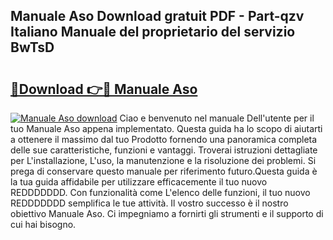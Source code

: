 ## Manuale Aso Download gratuit PDF - Part-qzv Italiano Manuale del proprietario del servizio BwTsD

# <h2><a href="http://dfe2k5.blite.top/?on=Manuale+Aso">🔗Download 👉🔴 Manuale Aso</a></h2>

[![Manuale Aso download](https://i.imgur.com/lujVjoI.png)](http://dfe2k5.blite.top/?on=Manuale+Aso)
Ciao e benvenuto nel manuale Dell'utente per il tuo Manuale Aso appena implementato. Questa guida ha lo scopo di aiutarti a ottenere il massimo dal tuo Prodotto fornendo una panoramica completa delle sue caratteristiche, funzioni e vantaggi. Troverai istruzioni dettagliate per L'installazione, L'uso, la manutenzione e la risoluzione dei problemi. Si prega di conservare questo manuale per riferimento futuro.Questa guida è la tua guida affidabile per utilizzare efficacemente il tuo nuovo REDDDDDDD. Con funzionalità come L'elenco delle funzioni, il tuo nuovo REDDDDDDD semplifica le tue attività. Il vostro successo è il nostro obiettivo Manuale Aso. Ci impegniamo a fornirti gli strumenti e il supporto di cui hai bisogno.
